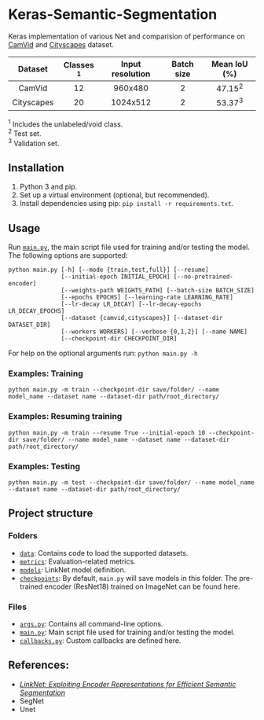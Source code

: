 # Keras-Semantic-Segmentation

Keras implementation of various Net and comparision of performance on [CamVid](http://mi.eng.cam.ac.uk/research/projects/VideoRec/CamVid/) and [Cityscapes](https://www.cityscapes-dataset.com/)  dataset.

|                                Dataset                               | Classes <sup>1</sup> | Input resolution | Batch size | Mean IoU (%) |
|:--------------------------------------------------------------------:|:--------------------:|:----------------:|:----------:|:------------:|
| CamVid |          12          |      960x480     |      2     |     47.15<sup>2</sup>    |
| Cityscapes         |          20          |     1024x512     |      2     |     53.37<sup>3</sup>    |

<sup>1</sup> Includes the unlabeled/void class.<br/>
<sup>2</sup> Test set.<br/>
<sup>3</sup> Validation set.

## Installation

1. Python 3 and pip.
2. Set up a virtual environment (optional, but recommended).
3. Install dependencies using pip: ``pip install -r requirements.txt``.


## Usage

Run [``main.py``](https://github.com/AvishekParajuli/Keras-semantic-segmentaion/blob/master/main.py), the main script file used for training and/or testing the model. The following options are supported:

```
python main.py [-h] [--mode {train,test,full}] [--resume]
               [--initial-epoch INITIAL_EPOCH] [--no-pretrained-encoder]
               [--weights-path WEIGHTS_PATH] [--batch-size BATCH_SIZE]
               [--epochs EPOCHS] [--learning-rate LEARNING_RATE]
               [--lr-decay LR_DECAY] [--lr-decay-epochs LR_DECAY_EPOCHS]
               [--dataset {camvid,cityscapes}] [--dataset-dir DATASET_DIR]
               [--workers WORKERS] [--verbose {0,1,2}] [--name NAME]
               [--checkpoint-dir CHECKPOINT_DIR]
```

For help on the optional arguments run: ``python main.py -h``


### Examples: Training

```
python main.py -m train --checkpoint-dir save/folder/ --name model_name --dataset name --dataset-dir path/root_directory/
```


### Examples: Resuming training

```
python main.py -m train --resume True --initial-epoch 10 --checkpoint-dir save/folder/ --name model_name --dataset name --dataset-dir path/root_directory/
```


### Examples: Testing

```
python main.py -m test --checkpoint-dir save/folder/ --name model_name --dataset name --dataset-dir path/root_directory/
```


## Project structure

### Folders

- [``data``](https://github.com/AvishekParajuli/Keras-semantic-segmentaion/tree/master/data): Contains code to load the supported datasets.
- [``metrics``](https://github.com/AvishekParajuli/Keras-semantic-segmentaion/tree/master/metric): Evaluation-related metrics.
- [``models``](https://github.com/AvishekParajuli/Keras-semantic-segmentaion/tree/master/models): LinkNet model definition.
- [``checkpoints``](https://github.com/AvishekParajuli/Keras-semantic-segmentaion/tree/master/checkpoints): By default, ``main.py`` will save models in this folder. The pre-trained encoder (ResNet18) trained on ImageNet can be found here.

### Files

- [``args.py``](https://github.com/AvishekParajuli/Keras-semantic-segmentaion/blob/master/arg.py): Contains all command-line options.
- [``main.py``](https://github.com/AvishekParajuli/Keras-semantic-segmentaion/blob/master/main.py): Main script file used for training and/or testing the model.
- [``callbacks.py``](https://github.com/AvishekParajuli/Keras-semantic-segmentaion/blob/master/callbacks.py): Custom callbacks are defined here.

## References:
- [*LinkNet: Exploiting Encoder Representations for Efficient Semantic Segmentation*](https://arxiv.org/abs/1707.03718)
- SegNet
- Unet
